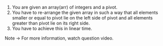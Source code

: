 1. You are given an array(arr) of integers and a pivot.
2. You have to re-arrange the given array in such a way that all elements smaller or equal to pivot lie on the left side of pivot and all elements greater than pivot lie on its right side.
3. You have to achieve this in linear time.

Note -> For more information, watch question video.

